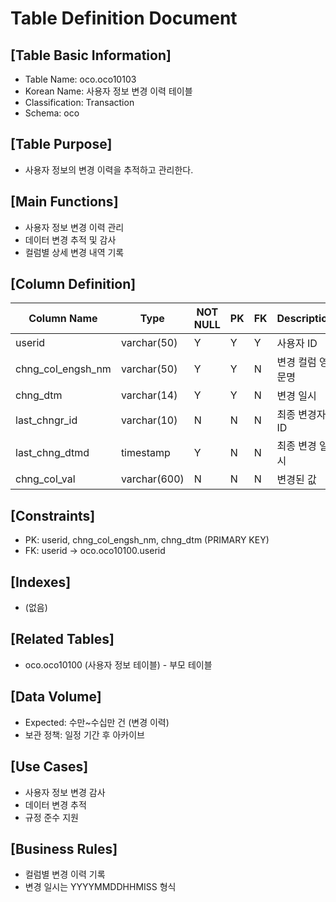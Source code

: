 # Table Definition Document

## [Table Basic Information]
- Table Name: oco.oco10103
- Korean Name: 사용자 정보 변경 이력 테이블
- Classification: Transaction
- Schema: oco

## [Table Purpose]
- 사용자 정보의 변경 이력을 추적하고 관리한다.

## [Main Functions]
- 사용자 정보 변경 이력 관리
- 데이터 변경 추적 및 감사
- 컬럼별 상세 변경 내역 기록

## [Column Definition]

| Column Name | Type | NOT NULL | PK | FK | Description |
|-------------|------|----------|----|----|-------------|
| userid | varchar(50) | Y | Y | Y | 사용자 ID |
| chng_col_engsh_nm | varchar(50) | Y | Y | N | 변경 컬럼 영문명 |
| chng_dtm | varchar(14) | Y | Y | N | 변경 일시 |
| last_chngr_id | varchar(10) | N | N | N | 최종 변경자 ID |
| last_chng_dtmd | timestamp | Y | N | N | 최종 변경 일시 |
| chng_col_val | varchar(600) | N | N | N | 변경된 값 |

## [Constraints]
- PK: userid, chng_col_engsh_nm, chng_dtm (PRIMARY KEY)
- FK: userid → oco.oco10100.userid

## [Indexes]
- (없음)

## [Related Tables]
- oco.oco10100 (사용자 정보 테이블) - 부모 테이블

## [Data Volume]
- Expected: 수만~수십만 건 (변경 이력)
- 보관 정책: 일정 기간 후 아카이브

## [Use Cases]
- 사용자 정보 변경 감사
- 데이터 변경 추적
- 규정 준수 지원

## [Business Rules]
- 컬럼별 변경 이력 기록
- 변경 일시는 YYYYMMDDHHMISS 형식 